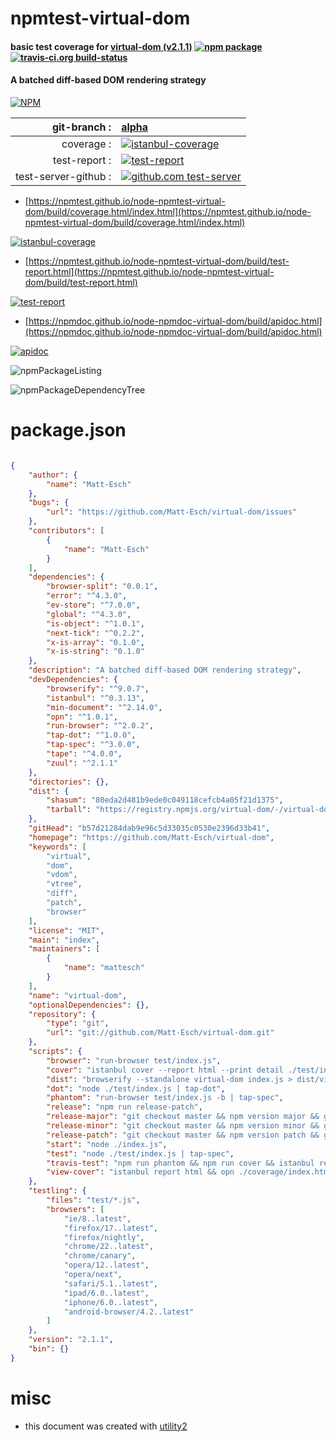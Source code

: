 # npmtest-virtual-dom

#### basic test coverage for  [virtual-dom (v2.1.1)](https://github.com/Matt-Esch/virtual-dom)  [![npm package](https://img.shields.io/npm/v/npmtest-virtual-dom.svg?style=flat-square)](https://www.npmjs.org/package/npmtest-virtual-dom) [![travis-ci.org build-status](https://api.travis-ci.org/npmtest/node-npmtest-virtual-dom.svg)](https://travis-ci.org/npmtest/node-npmtest-virtual-dom)

#### A batched diff-based DOM rendering strategy

[![NPM](https://nodei.co/npm/virtual-dom.png?downloads=true&downloadRank=true&stars=true)](https://www.npmjs.com/package/virtual-dom)

| git-branch : | [alpha](https://github.com/npmtest/node-npmtest-virtual-dom/tree/alpha)|
|--:|:--|
| coverage : | [![istanbul-coverage](https://npmtest.github.io/node-npmtest-virtual-dom/build/coverage.badge.svg)](https://npmtest.github.io/node-npmtest-virtual-dom/build/coverage.html/index.html)|
| test-report : | [![test-report](https://npmtest.github.io/node-npmtest-virtual-dom/build/test-report.badge.svg)](https://npmtest.github.io/node-npmtest-virtual-dom/build/test-report.html)|
| test-server-github : | [![github.com test-server](https://npmtest.github.io/node-npmtest-virtual-dom/GitHub-Mark-32px.png)](https://npmtest.github.io/node-npmtest-virtual-dom/build/app/index.html) | | build-artifacts : | [![build-artifacts](https://npmtest.github.io/node-npmtest-virtual-dom/glyphicons_144_folder_open.png)](https://github.com/npmtest/node-npmtest-virtual-dom/tree/gh-pages/build)|

- [https://npmtest.github.io/node-npmtest-virtual-dom/build/coverage.html/index.html](https://npmtest.github.io/node-npmtest-virtual-dom/build/coverage.html/index.html)

[![istanbul-coverage](https://npmtest.github.io/node-npmtest-virtual-dom/build/screenCapture.buildCi.browser.%252Ftmp%252Fbuild%252Fcoverage.lib.html.png)](https://npmtest.github.io/node-npmtest-virtual-dom/build/coverage.html/index.html)

- [https://npmtest.github.io/node-npmtest-virtual-dom/build/test-report.html](https://npmtest.github.io/node-npmtest-virtual-dom/build/test-report.html)

[![test-report](https://npmtest.github.io/node-npmtest-virtual-dom/build/screenCapture.buildCi.browser.%252Ftmp%252Fbuild%252Ftest-report.html.png)](https://npmtest.github.io/node-npmtest-virtual-dom/build/test-report.html)

- [https://npmdoc.github.io/node-npmdoc-virtual-dom/build/apidoc.html](https://npmdoc.github.io/node-npmdoc-virtual-dom/build/apidoc.html)

[![apidoc](https://npmdoc.github.io/node-npmdoc-virtual-dom/build/screenCapture.buildCi.browser.%252Ftmp%252Fbuild%252Fapidoc.html.png)](https://npmdoc.github.io/node-npmdoc-virtual-dom/build/apidoc.html)

![npmPackageListing](https://npmtest.github.io/node-npmtest-virtual-dom/build/screenCapture.npmPackageListing.svg)

![npmPackageDependencyTree](https://npmtest.github.io/node-npmtest-virtual-dom/build/screenCapture.npmPackageDependencyTree.svg)



# package.json

```json

{
    "author": {
        "name": "Matt-Esch"
    },
    "bugs": {
        "url": "https://github.com/Matt-Esch/virtual-dom/issues"
    },
    "contributors": [
        {
            "name": "Matt-Esch"
        }
    ],
    "dependencies": {
        "browser-split": "0.0.1",
        "error": "^4.3.0",
        "ev-store": "^7.0.0",
        "global": "^4.3.0",
        "is-object": "^1.0.1",
        "next-tick": "^0.2.2",
        "x-is-array": "0.1.0",
        "x-is-string": "0.1.0"
    },
    "description": "A batched diff-based DOM rendering strategy",
    "devDependencies": {
        "browserify": "^9.0.7",
        "istanbul": "^0.3.13",
        "min-document": "^2.14.0",
        "opn": "^1.0.1",
        "run-browser": "^2.0.2",
        "tap-dot": "^1.0.0",
        "tap-spec": "^3.0.0",
        "tape": "^4.0.0",
        "zuul": "^2.1.1"
    },
    "directories": {},
    "dist": {
        "shasum": "80eda2d481b9ede0c049118cefcb4a05f21d1375",
        "tarball": "https://registry.npmjs.org/virtual-dom/-/virtual-dom-2.1.1.tgz"
    },
    "gitHead": "b57d21284dab9e96c5d33035c0530e2396d33b41",
    "homepage": "https://github.com/Matt-Esch/virtual-dom",
    "keywords": [
        "virtual",
        "dom",
        "vdom",
        "vtree",
        "diff",
        "patch",
        "browser"
    ],
    "license": "MIT",
    "main": "index",
    "maintainers": [
        {
            "name": "mattesch"
        }
    ],
    "name": "virtual-dom",
    "optionalDependencies": {},
    "repository": {
        "type": "git",
        "url": "git://github.com/Matt-Esch/virtual-dom.git"
    },
    "scripts": {
        "browser": "run-browser test/index.js",
        "cover": "istanbul cover --report html --print detail ./test/index.js",
        "dist": "browserify --standalone virtual-dom index.js > dist/virtual-dom.js",
        "dot": "node ./test/index.js | tap-dot",
        "phantom": "run-browser test/index.js -b | tap-spec",
        "release": "npm run release-patch",
        "release-major": "git checkout master && npm version major && git push origin master --tags && npm publish",
        "release-minor": "git checkout master && npm version minor && git push origin master --tags && npm publish",
        "release-patch": "git checkout master && npm version patch && git push origin master --tags && npm publish",
        "start": "node ./index.js",
        "test": "node ./test/index.js | tap-spec",
        "travis-test": "npm run phantom && npm run cover && istanbul report lcov && ((cat coverage/lcov.info | coveralls) || exit 0)",
        "view-cover": "istanbul report html && opn ./coverage/index.html"
    },
    "testling": {
        "files": "test/*.js",
        "browsers": [
            "ie/8..latest",
            "firefox/17..latest",
            "firefox/nightly",
            "chrome/22..latest",
            "chrome/canary",
            "opera/12..latest",
            "opera/next",
            "safari/5.1..latest",
            "ipad/6.0..latest",
            "iphone/6.0..latest",
            "android-browser/4.2..latest"
        ]
    },
    "version": "2.1.1",
    "bin": {}
}
```



# misc
- this document was created with [utility2](https://github.com/kaizhu256/node-utility2)
